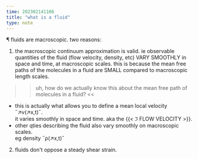 ```yaml
---
time: 202302141106
title: "what is a fluid"
type: note
---
```


¶ fluids are macroscopic. two reasons:

  1. the macroscopic continuum approximation is valid. ie observable quantities 
  of the fluid (flow velocity, density, etc) VARY SMOOTHLY in space and time, at 
  macroscopic scales. this is because the mean free paths of the molecules in a 
  fluid are SMALL compared to macroscopic length scales. 
  >> uh, how do we actually know this about the mean free path of molecules in a 
     fluid? <<
  - this is actually what allows you to define a mean local velocity ˝↗v(↗x,t)˝.  
    it varies smoothly in space and time. aka the {{< ℑ FLOW VELOCITY >}}.
  - other qties describing the fluid also vary smoothly on macroscopic scales.  
    eg density ˝ρ(↗x,t)˝

  2. fluids don't oppose a steady shear strain.

